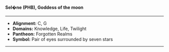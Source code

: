 #### Sel�ne (PHB), Goddess of the moon
___

- **Alignment:** C, G
- **Domains:** Knowledge, Life, Twilight
- **Pantheon:** Forgotten Realms
- **Symbol:** Pair of eyes surrounded by seven stars
___
